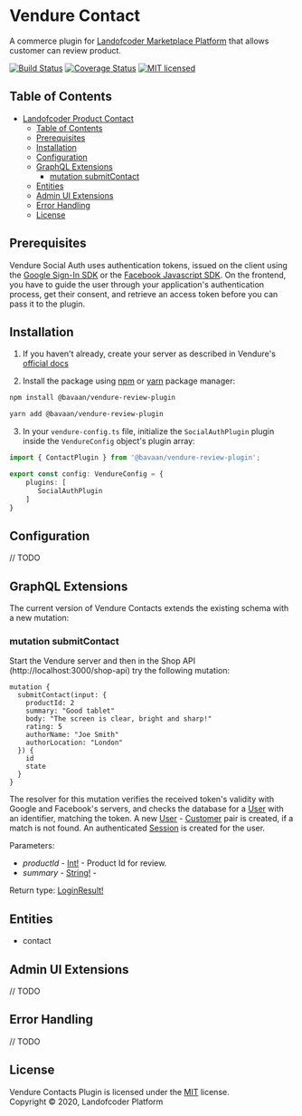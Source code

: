 # Vendure Contact

A commerce plugin for [Landofcoder Marketplace Platform](https://landofcoder.com/) that allows customer can review product.

[![Build Status](https://travis-ci.com/landofcoder/vendure-contact-plugin.svg?branch=master)](#)
[![Coverage Status](https://coveralls.io/repos/github/landofcoder/vendure-contact-plugin/badge.svg?branch=master)](#)
[![MIT licensed](https://img.shields.io/badge/license-MIT-blue.svg)](#) 

## Table of Contents

- [Landofcoder Product Contact](#bavaan-contact)
  - [Table of Contents](#table-of-contents)
  - [Prerequisites](#prerequisites)
  - [Installation](#installation)
  - [Configuration](#configuration)
  - [GraphQL Extensions](#graphql-extensions)
    - [mutation submitContact](#mutation-submitproductreview)
  - [Entities](#entities)
  - [Admin UI Extensions](#admin-ui-extensions)
  - [Error Handling](#error-handling)
  - [License](#license)

## Prerequisites

Vendure Social Auth uses authentication tokens, issued on the client using the [Google Sign-In SDK](https://developers.google.com/identity/sign-in/web/sign-in) or the [Facebook Javascript SDK](https://developers.facebook.com/docs/javascript/). On the frontend, you have to guide the user through your application's authentication process, get their consent, and retrieve an access token before you can pass it to the plugin.

## Installation
1. If you haven't already, create your server as described in Vendure's [official docs](https://www.vendure.io/docs/getting-started/)

2. Install the package using [npm](https://www.npmjs.com) or [yarn](https://yarnpkg.com) package manager:

```sh
npm install @bavaan/vendure-review-plugin
```
```sh
yarn add @bavaan/vendure-review-plugin
```

3. In your `vendure-config.ts` file, initialize the `SocialAuthPlugin` plugin inside the `VendureConfig` object's plugin array:

```typescript
import { ContactPlugin } from '@bavaan/vendure-review-plugin';

export const config: VendureConfig = {
    plugins: [
       SocialAuthPlugin 
    ]
}
```

## Configuration
// TODO

## GraphQL Extensions
The current version of Vendure Contacts extends the existing schema with a new mutation:

### mutation submitContact
Start the Vendure server and then in the Shop API (http://localhost:3000/shop-api) try the following mutation:
```SDL
mutation {
  submitContact(input: {
    productId: 2
    summary: "Good tablet"
    body: "The screen is clear, bright and sharp!"
    rating: 5
    authorName: "Joe Smith"
    authorLocation: "London"
  }) {
    id
    state
  }
}
```
The resolver for this mutation verifies the received token's validity with Google and Facebook's servers, and checks the database for a [User](https://www.vendure.io/docs/typescript-api/entities/user/) with an identifier, matching the token. A new [User](https://www.vendure.io/docs/typescript-api/entities/user/) - [Customer](https://www.vendure.io/docs/typescript-api/entities/customer/) pair is created, if a match is not found. An authenticated [Session](https://www.vendure.io/docs/typescript-api/entities/session/) is created for the user.

Parameters:
* *productId* - [Int!](https://www.vendure.io/docs/graphql-api/shop/object-types/#int) - Product Id for review.
* *summary* - [String!](https://www.vendure.io/docs/graphql-api/shop/object-types/#string) - 

Return type: [LoginResult!](https://www.vendure.io/docs/graphql-api/shop/object-types/#loginresult)

## Entities
* contact

## Admin UI Extensions
// TODO

## Error Handling
// TODO

## License

Vendure Contacts Plugin is licensed under the [MIT](#) license.  
Copyright &copy; 2020, Landofcoder Platform



 

